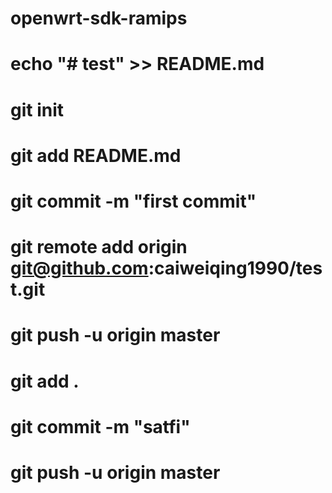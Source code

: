 # openwrt-sdk-ramips
# echo "# test" >> README.md
# git init
# git add README.md
# git commit -m "first commit"
# git remote add origin git@github.com:caiweiqing1990/test.git
# git push -u origin master


# git add .
# git commit -m "satfi"
# git push -u origin master
